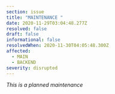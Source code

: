 ```yaml
---
section: issue
title: "MAINTENANCE "
date: 2020-11-29T03:04:48.277Z
resolved: false
draft: false
informational: false
resolvedWhen: 2020-11-30T04:05:48.300Z
affected:
  - MAIN
  - BACKEND
severity: disrupted
---
```

*This is a planned maintenance*